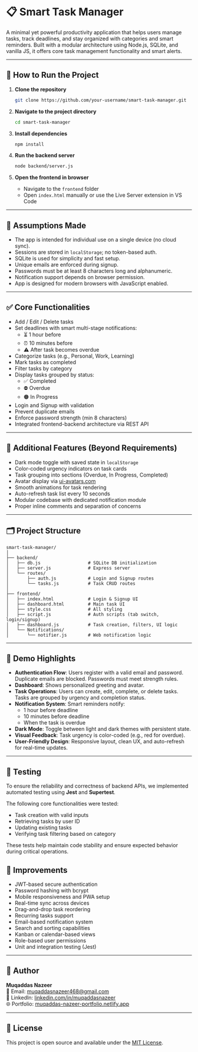 
# 📋 Smart Task Manager

A minimal yet powerful productivity application that helps users manage tasks, track deadlines, and stay organized with categories and smart reminders. Built with a modular architecture using Node.js, SQLite, and vanilla JS, it offers core task management functionality and smart alerts.

---

## 🚀 How to Run the Project

1. **Clone the repository**
   ```bash
   git clone https://github.com/your-username/smart-task-manager.git
   ```

2. **Navigate to the project directory**
   ```bash
   cd smart-task-manager
   ```

3. **Install dependencies**
   ```bash
   npm install
   ```

4. **Run the backend server**
   ```bash
   node backend/server.js
   ```

5. **Open the frontend in browser**
   - Navigate to the `frontend` folder
   - Open `index.html` manually or use the Live Server extension in VS Code

---

## 🧠 Assumptions Made

- The app is intended for individual use on a single device (no cloud sync).
- Sessions are stored in `localStorage`; no token-based auth.
- SQLite is used for simplicity and fast setup.
- Unique emails are enforced during signup.
- Passwords must be at least 8 characters long and alphanumeric.
- Notification support depends on browser permission.
- App is designed for modern browsers with JavaScript enabled.

---

## ✅ Core Functionalities 

- Add / Edit / Delete tasks
- Set deadlines with smart multi-stage notifications:
  - ⏳ 1 hour before
  - ⏰ 10 minutes before
  - ⚠️ After task becomes overdue
- Categorize tasks (e.g., Personal, Work, Learning)
- Mark tasks as completed
- Filter tasks by category
- Display tasks grouped by status:
  - ✅ Completed
  - ⛔ Overdue
  - 🟠 In Progress
- Login and Signup with validation
- Prevent duplicate emails
- Enforce password strength (min 8 characters)
- Integrated frontend-backend architecture via REST API

---

## 🌟 Additional Features (Beyond Requirements)

- Dark mode toggle with saved state in `localStorage`
- Color-coded urgency indicators on task cards
- Task grouping into sections (Overdue, In Progress, Completed)
- Avatar display via [ui-avatars.com](https://ui-avatars.com)
- Smooth animations for task rendering
- Auto-refresh task list every 10 seconds
- Modular codebase with dedicated notification module
- Proper inline comments and separation of concerns

---

## 🗂️ Project Structure

```
smart-task-manager/
│
├── backend/
│   ├── db.js                  # SQLite DB initialization
│   ├── server.js              # Express server
│   └── routes/
│       ├── auth.js            # Login and Signup routes
│       └── tasks.js           # Task CRUD routes
│
├── frontend/
│   ├── index.html             # Login & Signup UI
│   ├── dashboard.html         # Main task UI
│   ├── style.css              # All styling
│   ├── script.js              # Auth scripts (tab switch, login/signup)
│   ├── dashboard.js           # Task creation, filters, UI logic
│   └── Notifications/
│       └── notifier.js        # Web notification logic
```

---

## 🎥 Demo Highlights

- **Authentication Flow**: Users register with a valid email and password. Duplicate emails are blocked. Passwords must meet strength rules.
- **Dashboard**: Shows personalized greeting and avatar.
- **Task Operations**: Users can create, edit, complete, or delete tasks. Tasks are grouped by urgency and completion status.
- **Notification System**: Smart reminders notify:
  - 1 hour before deadline
  - 10 minutes before deadline
  - When the task is overdue
- **Dark Mode**: Toggle between light and dark themes with persistent state.
- **Visual Feedback**: Task urgency is color-coded (e.g., red for overdue).
- **User-Friendly Design**: Responsive layout, clean UX, and auto-refresh for real-time updates.

---
## 🧪 Testing

To ensure the reliability and correctness of backend APIs, we implemented automated testing using **Jest** and **Supertest**.

The following core functionalities were tested:

- Task creation with valid inputs
- Retrieving tasks by user ID
- Updating existing tasks
- Verifying task filtering based on category

These tests help maintain code stability and ensure expected behavior during critical operations.


## 🧪 Improvements

- JWT-based secure authentication
- Password hashing with bcrypt
- Mobile responsiveness and PWA setup
- Real-time sync across devices
- Drag-and-drop task reordering
- Recurring tasks support
- Email-based notification system
- Search and sorting capabilities
- Kanban or calendar-based views
- Role-based user permissions
- Unit and integration testing (Jest)

---

## 👤 Author

**Muqaddas Nazeer**  
📧 Email: [muqaddasnazeer468@gmail.com](mailto:muqaddasnazeer468@gmail.com)  
🔗 LinkedIn: [linkedin.com/in/muqaddasnazeer](https://www.linkedin.com/in/muqaddasnazeer/)  
🌐 Portfolio: [muqaddas-nazeer-portfolio.netlify.app](https://muqaddas-nazeer-portfolio.netlify.app/)

---

## 📄 License

This project is open source and available under the [MIT License](LICENSE).
